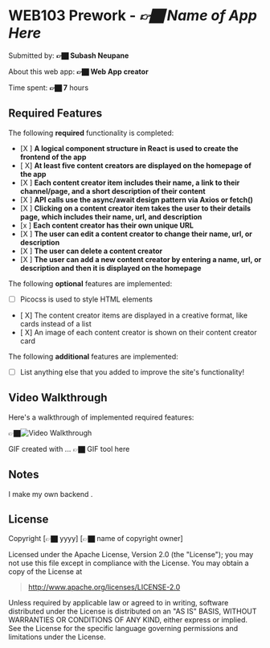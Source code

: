 # WEB103 Prework - *👉🏿 Name of App Here*

Submitted by: **👉🏿 Subash Neupane**

About this web app: **👉🏿 Web App creator**

Time spent: **👉🏿 7** hours

## Required Features

The following **required** functionality is completed:

<!-- 👉🏿👉🏿👉🏿 Make sure to check off completed functionality below -->
- [X ] **A logical component structure in React is used to create the frontend of the app**
- [ X] **At least five content creators are displayed on the homepage of the app**
- [X ] **Each content creator item includes their name, a link to their channel/page, and a short description of their content**
- [X ] **API calls use the async/await design pattern via Axios or fetch()**
- [X ] **Clicking on a content creator item takes the user to their details page, which includes their name, url, and description**
- [x ] **Each content creator has their own unique URL**
- [X ] **The user can edit a content creator to change their name, url, or description**
- [X ] **The user can delete a content creator**
- [X ] **The user can add a new content creator by entering a name, url, or description and then it is displayed on the homepage**

The following **optional** features are implemented:

- [ ] Picocss is used to style HTML elements
- [ X] The content creator items are displayed in a creative format, like cards instead of a list
- [ X] An image of each content creator is shown on their content creator card

The following **additional** features are implemented:

* [ ] List anything else that you added to improve the site's functionality!

## Video Walkthrough

Here's a walkthrough of implemented required features:

👉🏿<img src='https://imgur.com/a/jGayoRX' title='Video Walkthrough' width='' alt='Video Walkthrough' />

<!-- Replace this with whatever GIF tool you used! -->
GIF created with ...  👉🏿 GIF tool here
<!-- Recommended tools:
[Kap](https://getkap.co/) for macOS
[ScreenToGif](https://www.screentogif.com/) for Windows
[peek](https://github.com/phw/peek) for Linux. -->

## Notes

I make my own backend .

## License

Copyright [👉🏿 yyyy] [👉🏿 name of copyright owner]

Licensed under the Apache License, Version 2.0 (the "License"); you may not use this file except in compliance with the License. You may obtain a copy of the License at

> http://www.apache.org/licenses/LICENSE-2.0

Unless required by applicable law or agreed to in writing, software distributed under the License is distributed on an "AS IS" BASIS, WITHOUT WARRANTIES OR CONDITIONS OF ANY KIND, either express or implied. See the License for the specific language governing permissions and limitations under the License.
